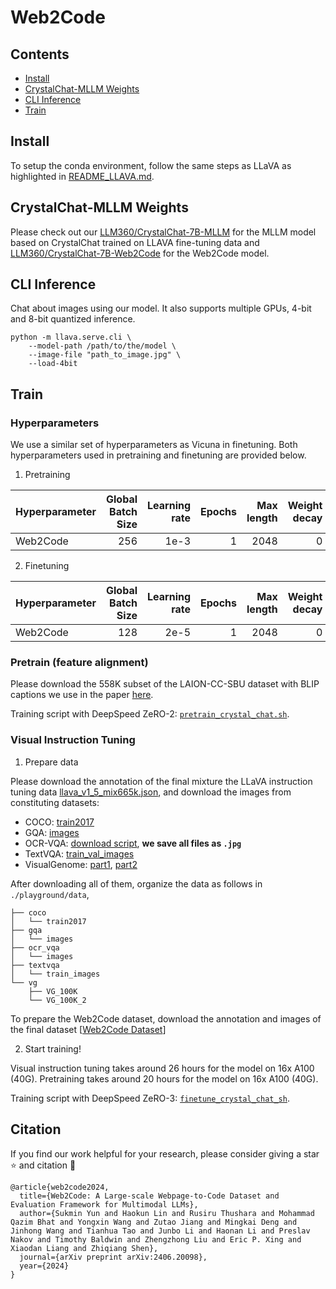 # Web2Code

## Contents
- [Install](#install)
- [CrystalChat-MLLM Weights](#crystalchat-mllm-weights)
- [CLI Inference](#cli-inference)
- [Train](#train)

## Install

To setup the conda environment, follow the same steps as LLaVA as highlighted in [README_LLAVA.md](README_LLAVA.md).


## CrystalChat-MLLM Weights
Please check out our [LLM360/CrystalChat-7B-MLLM](https://huggingface.co/LLM360/CrystalChat-7B-MLLM) for the MLLM model based on CrystalChat trained on LLAVA fine-tuning data and [LLM360/CrystalChat-7B-Web2Code](https://huggingface.co/LLM360/CrystalChat-7B-Web2Code) for the Web2Code model.


## CLI Inference

Chat about images using our model. It also supports multiple GPUs, 4-bit and 8-bit quantized inference. 

```Shell
python -m llava.serve.cli \
    --model-path /path/to/the/model \
    --image-file "path_to_image.jpg" \
    --load-4bit
```

## Train

### Hyperparameters
We use a similar set of hyperparameters as Vicuna in finetuning.  Both hyperparameters used in pretraining and finetuning are provided below.


1. Pretraining

| Hyperparameter | Global Batch Size | Learning rate | Epochs | Max length | Weight decay |
| --- | ---: | ---: | ---: | ---: | ---: |
| Web2Code | 256 | 1e-3 | 1 | 2048 | 0 |

2. Finetuning

| Hyperparameter | Global Batch Size | Learning rate | Epochs | Max length | Weight decay |
| --- | ---: | ---: | ---: | ---: | ---: |
| Web2Code | 128 | 2e-5 | 1 | 2048 | 0 |

### Pretrain (feature alignment)

Please download the 558K subset of the LAION-CC-SBU dataset with BLIP captions we use in the paper [here](https://huggingface.co/datasets/liuhaotian/LLaVA-Pretrain).

Training script with DeepSpeed ZeRO-2: [`pretrain_crystal_chat.sh`](scripts/v1_5/pretrain_crystal_chat.sh).

### Visual Instruction Tuning

1. Prepare data

Please download the annotation of the final mixture the LLaVA instruction tuning data [llava_v1_5_mix665k.json](https://huggingface.co/datasets/liuhaotian/LLaVA-Instruct-150K/blob/main/llava_v1_5_mix665k.json), and download the images from constituting datasets:

- COCO: [train2017](http://images.cocodataset.org/zips/train2017.zip)
- GQA: [images](https://downloads.cs.stanford.edu/nlp/data/gqa/images.zip)
- OCR-VQA: [download script](https://drive.google.com/drive/folders/1_GYPY5UkUy7HIcR0zq3ZCFgeZN7BAfm_?usp=sharing), **we save all files as `.jpg`**
- TextVQA: [train_val_images](https://dl.fbaipublicfiles.com/textvqa/images/train_val_images.zip)
- VisualGenome: [part1](https://cs.stanford.edu/people/rak248/VG_100K_2/images.zip), [part2](https://cs.stanford.edu/people/rak248/VG_100K_2/images2.zip)

After downloading all of them, organize the data as follows in `./playground/data`,

```
├── coco
│   └── train2017
├── gqa
│   └── images
├── ocr_vqa
│   └── images
├── textvqa
│   └── train_images
└── vg
    ├── VG_100K
    └── VG_100K_2
```

To prepare the Web2Code dataset, download the annotation and images of the final dataset [[Web2Code Dataset](https://huggingface.co/datasets/MBZUAI/Web2Code)]

2. Start training!

Visual instruction tuning takes around 26 hours for the model on 16x A100 (40G).
Pretraining takes around 20 hours for the model on 16x A100 (40G). 

Training script with DeepSpeed ZeRO-3: [`finetune_crystal_chat_sh`](scripts/v1_5/pretrain_crystal_chat.sh).


## Citation

If you find our work helpful for your research, please consider giving a star ⭐ and citation 📝

```
@article{web2code2024,
  title={Web2Code: A Large-scale Webpage-to-Code Dataset and Evaluation Framework for Multimodal LLMs},
  author={Sukmin Yun and Haokun Lin and Rusiru Thushara and Mohammad Qazim Bhat and Yongxin Wang and Zutao Jiang and Mingkai Deng and Jinhong Wang and Tianhua Tao and Junbo Li and Haonan Li and Preslav Nakov and Timothy Baldwin and Zhengzhong Liu and Eric P. Xing and Xiaodan Liang and Zhiqiang Shen},
  journal={arXiv preprint arXiv:2406.20098},
  year={2024}
}
```


